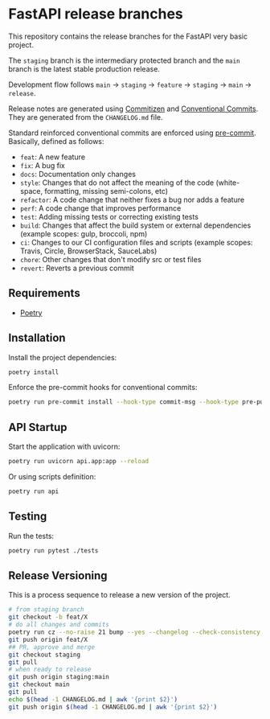 # FastAPI release branches

This repository contains the release branches for the FastAPI very basic project.

The `staging` branch is the intermediary protected branch and the `main` branch is the latest stable production release.

Development flow follows `main` -> `staging` -> `feature` -> `staging` -> `main` -> `release`.

Release notes are generated using [Commitizen](https://commitizen-tools.github.io/commitizen/) and [Conventional Commits](https://www.conventionalcommits.org/en/v1.0.0/). They are generated from the `CHANGELOG.md` file.

Standard reinforced conventional commits are enforced using [pre-commit](https://pre-commit.com/). Basically, defined as follows:

- `feat`: A new feature
- `fix`: A bug fix
- `docs`: Documentation only changes
- `style`: Changes that do not affect the meaning of the code (white-space, formatting, missing semi-colons, etc)
- `refactor`: A code change that neither fixes a bug nor adds a feature
- `perf`: A code change that improves performance
- `test`: Adding missing tests or correcting existing tests
- `build`: Changes that affect the build system or external dependencies (example scopes: gulp, broccoli, npm)
- `ci`: Changes to our CI configuration files and scripts (example scopes: Travis, Circle, BrowserStack, SauceLabs)
- `chore`: Other changes that don't modify src or test files
- `revert`: Reverts a previous commit

## Requirements

- [Poetry](https://python-poetry.org/docs/#installation)

## Installation

Install the project dependencies:

```sh
poetry install
```

Enforce the pre-commit hooks for conventional commits:

```sh
poetry run pre-commit install --hook-type commit-msg --hook-type pre-push
```

## API Startup

Start the application with uvicorn:

```sh
poetry run uvicorn api.app:app --reload
```

Or using scripts definition:

```sh
poetry run api
```

## Testing

Run the tests:

```sh
poetry run pytest ./tests
```

## Release Versioning

This is a process sequence to release a new version of the project.

```sh
# from staging branch
git checkout -b feat/X
# do all changes and commits
poetry run cz --no-raise 21 bump --yes --changelog --check-consistency
git push origin feat/X
## PR, approve and merge
git checkout staging
git pull
# when ready to release
git push origin staging:main
git checkout main
git pull
echo $(head -1 CHANGELOG.md | awk '{print $2}')
git push origin $(head -1 CHANGELOG.md | awk '{print $2}')
```
